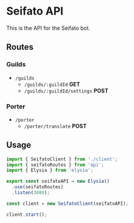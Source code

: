 # Seifato API

This is the API for the Seifato bot.

## Routes

### Guilds

- `/guilds`
  - `/guilds/:guildId` **GET**
  - `/guilds/:guildId/settings` **POST**

### Porter

- `/porter`
  - `/porter/translate` **POST**

## Usage

```ts
import { SeifatoClient } from './client';
import { seifatoRoutes } from 'api';
import { Elysia } from 'elysia';

export const seifatoAPI = new Elysia()
  .use(seifatoRoutes)
  .listen(3080);

const client = new SeifatoClient(seifatoAPI);

client.start();
```
